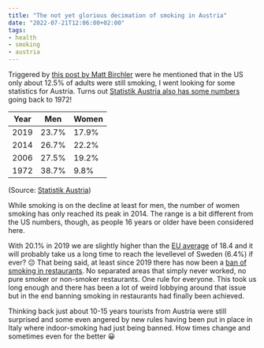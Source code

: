 ```yaml
---
title: "The not yet glorious decimation of smoking in Austria"
date: "2022-07-21T12:06:00+02:00"
tags:
- health
- smoking
- austria
---
```

Triggered by [this post by Matt Birchler](https://birchtree.me/blog/the-glorious-decimation-of-smoking/) were he mentioned that in the US only about 12.5% of adults were still smoking, I went looking for some statistics for Austria. Turns out [Statistik Austria also has some numbers](https://statistik.at/statistiken/bevoelkerung-und-soziales/gesundheit/gesundheitsverhalten/rauchen) going back to 1972!

|Year | Men | Women |
|-|-|-|
| 2019 | 23.7% | 17.9% |
| 2014 | 26.7% | 22.2% |
| 2006 | 27.5% | 19.2% |
| 1972 | 38.7% | 9.8% |

(Source: [Statistik Austria](https://statistik.at/statistiken/bevoelkerung-und-soziales/gesundheit/gesundheitsverhalten/rauchen))

While smoking is on the decline at least for men, the number of women smoking has only reached its peak in 2014. The range is a bit different from the US numbers, though, as people 16 years or older have been considered here.

With 20.1% in 2019 we are slightly higher than the [EU average](https://ec.europa.eu/eurostat/databrowser/view/hlth_ehis_sk3e/default/table?lang=en) of 18.4 and it will probably take us a long time to reach the levellevel of Sweden (6.4%) if ever? 😔 That being said, at least since 2019 there has now been a [ban of smoking in restaurants](https://www.oesterreich.gv.at/themen/gesundheit_und_notfaelle/rauchverbote___nichtraucherinnenschutz.html). No separated areas that simply never worked, no pure smoker or non-smoker restaurants. One rule for everyone. This took us long enough and there has been a lot of weird lobbying around that issue but in the end banning smoking in restaurants had finally been achieved.

Thinking back just about 10-15 years tourists from Austria were still surprised and some even angered by new rules having been put in place in Italy where indoor-smoking had just being banned. How times change and sometimes even for the better 😀

